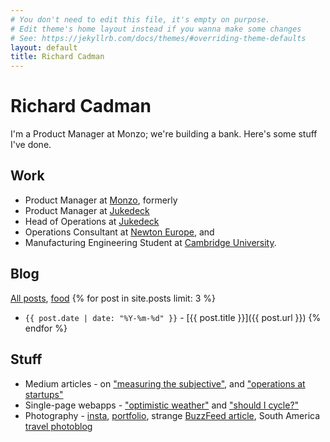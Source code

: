 ```yaml
---
# You don't need to edit this file, it's empty on purpose.
# Edit theme's home layout instead if you wanna make some changes
# See: https://jekyllrb.com/docs/themes/#overriding-theme-defaults
layout: default
title: Richard Cadman
---
```


# Richard Cadman

I'm a Product Manager at Monzo; we're building a bank. Here's some stuff I've done.

## Work

- Product Manager at [Monzo](http://www.monzo.com), formerly
- Product Manager at [Jukedeck](http://jukedeck.com/)
- Head of Operations at [Jukedeck](http://jukedeck.com/)
- Operations Consultant at [Newton Europe](https://www.newtoneurope.com/), and
- Manufacturing Engineering Student at [Cambridge University](http://www.ifm.eng.cam.ac.uk/education/met/).

## Blog

[All posts](/blog.html), [food](/food.html)
{% for post in site.posts limit: 3 %}
- `{{ post.date | date: "%Y-%m-%d" }}` - [{{ post.title }}]({{ post.url }}) {% endfor %}

## Stuff

- Medium articles - on ["measuring the subjective"](https://medium.com/@richardcadman/measuring-the-subjective-improving-the-quality-of-ai-generated-music-as-a-pm-at-a-london-based-6b7c45d4f48d), and ["operations at startups"](https://medium.com/@richardcadman/what-does-operations-mean-at-a-tech-startup-bb953d6a2802)
- Single-page webapps - ["optimistic weather"](https://safe-hollows-92431.herokuapp.com/) and ["should I cycle?"](http://rich.fyi/bike_map.html)
- Photography - [insta](https://www.instagram.com/richardcadman/), [portfolio](https://cadman.myportfolio.com/), strange [BuzzFeed article](https://www.buzzfeed.com/helenrussell/reasons-danes-do-sex-best?utm_term=.heqJe4nWG#.nclWBQDK0), South America [travel photoblog](http://cadmansa2015.tumblr.com/)
